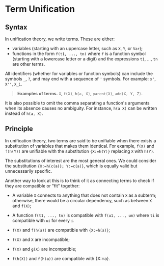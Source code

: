 # Term Unification

## Syntax

In unification theory, we write terms. These are either:

- variables (starting with an uppercase letter, such as `X`, `Y`, or `Var`);
- functions in the form `f(t1, ..., tn)` where `f` is a function symbol
(starting with a lowercase letter or a digit) and the expressions `t1`, ...,
`tn` are other terms.

All identifiers (whether for variables or function symbols) can include the
symbols `_`, `?`, and may end with a sequence of `'` symbols.
For example: `x'`, `X''`, `X_1`.

> **Examples of terms.** `X`, `f(X)`, `h(a, X)`, `parent(X)`, `add(X, Y, Z)`.

It is also possible to omit the comma separating a function's arguments when
its absence causes no ambiguity. For instance, `h(a X)` can be written instead
of `h(a, X)`.

## Principle

In unification theory, two terms are said to be unifiable when there exists a
substitution of variables that makes them identical. For example, `f(X)` and
`f(h(Y))` are unifiable with the substitution `{X:=h(Y)}` replacing `X` with
`h(Y)`.

The substitutions of interest are the most general ones. We could consider the
substitution `{X:=h(c(a)); Y:=c(a)}`, which is equally valid but unnecessarily
specific.

Another way to look at this is to think of it as connecting terms to check if
they are compatible or "fit" together:

- A variable `X` connects to anything that does not contain `X` as a subterm;
otherwise, there would be a circular dependency, such as between `X` and `f(X)`;
- A function `f(t1, ..., tn)` is compatible with `f(u1, ..., un)` where `ti` is
compatible with `ui` for every `i`.

- `f(X)` and `f(h(a))` are compatible with `{X:=h(a)}`;
- `f(X)` and `X` are incompatible;
- `f(X)` and `g(X)` are incompatible;
- `f(h(X))` and `f(h(a))` are compatible with {X:=a}.
